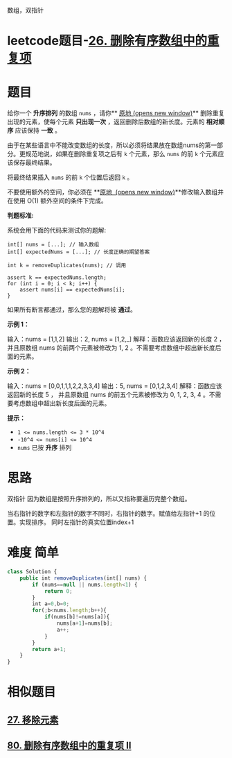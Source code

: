 数组，双指针
# leetcode题目-[26. 删除有序数组中的重复项](https://leetcode.cn/problems/remove-duplicates-from-sorted-array/)

# 题目
给你一个 **升序排列** 的数组 `nums` ，请你** [原地 (opens new window)](http://baike.baidu.com/item/%E5%8E%9F%E5%9C%B0%E7%AE%97%E6%B3%95)** 删除重复出现的元素，使每个元素 **只出现一次** ，返回删除后数组的新长度。元素的 **相对顺序** 应该保持 **一致** 。

由于在某些语言中不能改变数组的长度，所以必须将结果放在数组nums的第一部分。更规范地说，如果在删除重复项之后有 `k` 个元素，那么 `nums` 的前 `k` 个元素应该保存最终结果。

将最终结果插入 `nums` 的前 `k` 个位置后返回 `k` 。

不要使用额外的空间，你必须在 **[原地  (opens new window)](https://baike.baidu.com/item/%E5%8E%9F%E5%9C%B0%E7%AE%97%E6%B3%95)**修改输入数组并在使用 O(1) 额外空间的条件下完成。

**判题标准:**

系统会用下面的代码来测试你的题解:

```
int[] nums = [...]; // 输入数组
int[] expectedNums = [...]; // 长度正确的期望答案

int k = removeDuplicates(nums); // 调用

assert k == expectedNums.length;
for (int i = 0; i < k; i++) {
    assert nums[i] == expectedNums[i];
}
```

如果所有断言都通过，那么您的题解将被 **通过**。

**示例 1：**

输入：nums = [1,1,2] 输出：2, nums = [1,2,_] 解释：函数应该返回新的长度 2 ，并且原数组 nums 的前两个元素被修改为 1, 2 。不需要考虑数组中超出新长度后面的元素。

**示例 2：**

输入：nums = [0,0,1,1,1,2,2,3,3,4] 输出：5, nums = [0,1,2,3,4] 解释：函数应该返回新的长度 5 ， 并且原数组 nums 的前五个元素被修改为 0, 1, 2, 3, 4 。不需要考虑数组中超出新长度后面的元素。

**提示：**

- `1 <= nums.length <= 3 * 10^4`
- `-10^4 <= nums[i] <= 10^4`
- `nums` 已按 **升序** 排列

# 思路
双指针
因为数组是按照升序排列的，所以又指称要遍历完整个数组。

当右指针的数字和左指针的数字不同时，右指针的数字。赋值给左指针+1 的位置。实现排序。 同时左指针的真实位置index+1



# 难度 简单

```js
class Solution {
    public int removeDuplicates(int[] nums) {
        if (nums==null || nums.length<1) {
            return 0;
        }
        int a=0,b=0;
        for(;b<nums.length;b++){
            if(nums[b]!=nums[a]){
                nums[a+1]=nums[b];
                a++;
            }
        } 
        return a+1;
    }
}


```

# 相似题目
## [27. 移除元素](https://leetcode.cn/problems/remove-element/)



## [80. 删除有序数组中的重复项 II](https://leetcode.cn/problems/remove-duplicates-from-sorted-array-ii/)